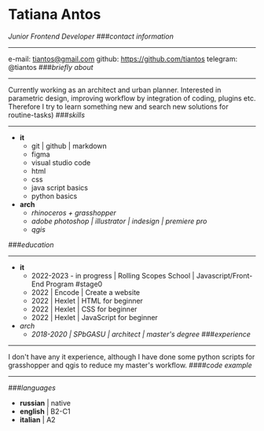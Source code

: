 # Tatiana Antos
_Junior Frontend Developer_
###_contact information_
___
e-mail: tiantos@gmail.com
github: https://github.com/tiantos
telegram: @tiantos
###_briefly about_
___
Currently working as an architect and urban planner. 
Interested in parametric design, improving workflow by integration of coding, plugins etc. 
Therefore I try to learn something new and search new solutions for routine-tasks)
###_skills_
___
* __it__
    * git | github | markdown
    * figma
    * visual studio code
    * html
    * css
    * java script basics
    * python basics
* __arch__
    * _rhinoceros + grasshopper_
    * _adobe photoshop | illustrator | indesign | premiere pro_
    * _qgis_

###_education_
___
* __it__
    * 2022-2023 - in progress | Rolling Scopes School | Javascript/Front-End Program #stage0
    * 2022 | Encode | Create a website
    * 2022 | Hexlet | HTML for beginner
    * 2022 | Hexlet | CSS for beginner
    * 2022 | Hexlet | JavaScript for beginner
* _arch_   
    * _2018-2020 | SPbGASU | architect | master's degree_
###_experience_
___
I don't have any it experience,  although I have done some python scripts for grasshopper and qgis to reduce my master's workflow.
####_code example_
___
###_languages_
* __russian__ | native
* __english__ | B2-C1
* __italian__ | A2